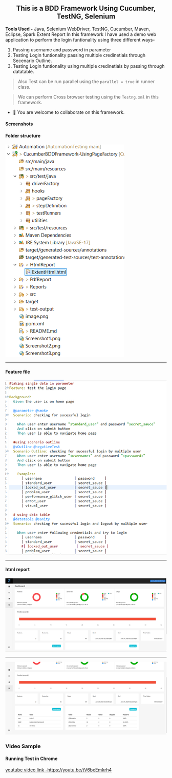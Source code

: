 
<h2 align="center">This is a BDD Framework Using Cucumber, TestNG, Selenium
</h2>
    
**Tools Used -**
    Java, Selenium WebDriver, TestNG, Cucumber, Maven, Eclipse, Spark Extent Report
    In this framework I have used a demo web application to perform the login funtionality using three different ways-
    
1. Passing username and password in parameter
2. Testing Login funtionality passing multiple credinetials through Secenario Outline.
3. Testing Login funtionality using multiple credinetials by passing through datatable.

>Also Test can be run parallel using the ```parallel = true``` in runner class.

>We can perform Cross browser testing using the ```Testng.xml``` in this framework.
    

 - 💞️ You are welcome to collaborate on this framework.


#### Screenshots

#### Folder structure

![](Screenshot7.png)

___
#### Feature file

![](Screenshot8.png)
___

#### html report

![](Screenshot4.png)

___

![](Screenshot5.png)



### Video Sample

#### Running Test in Chrome


[youtube video link -https://youtu.be/tV6beEmkrh4 ](https://youtu.be/tV6beEmkrh4)


